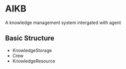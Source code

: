 # AIKB

A knowledge management system intergated with agent

## Basic Structure

- KnowledgeStorage
- Crew
- KnowledgeResource
